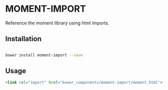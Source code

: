 # MOMENT-IMPORT

Reference the moment library using html imports.



## Installation

``` bash

bower install moment-import --save

```

## Usage

```html
<link rel="import" href="bower_components/moment-import/moment.html">


```
